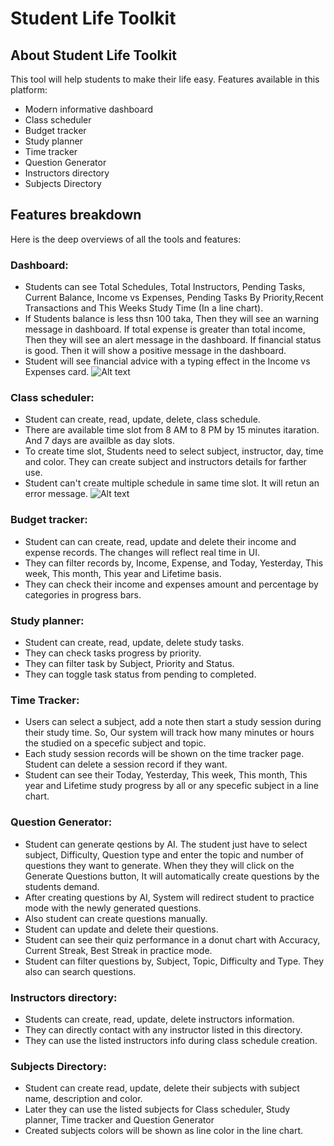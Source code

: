 # Student Life Toolkit

## About Student Life Toolkit

This tool will help students to make their life easy. Features available in this platform:

- Modern informative dashboard
- Class scheduler
- Budget tracker
- Study planner
- Time tracker
- Question Generator
- Instructors directory
- Subjects Directory

## Features breakdown

Here is the deep overviews of all the tools and features:

### Dashboard:

- Students can see Total Schedules, Total Instructors, Pending Tasks, Current Balance, Income vs Expenses, Pending Tasks By Priority,Recent Transactions and This Weeks Study Time (In a line chart).
- If Students balance is less thsn 100 taka, Then they will see an warning message in dashboard. If total expense is greater than total income, Then they will see an alert message in the dashboard. If financial status is good. Then it will show a positive message in the dashboard.
- Student will see financial advice with a typing effect in the Income vs Expenses card.
  ![Alt text](image-url)

### Class scheduler:

- Student can create, read, update, delete, class schedule.
- There are available time slot from 8 AM to 8 PM by 15 minutes itaration. And 7 days are availble as day slots.
- To create time slot, Students need to select subject, instructor, day, time and color. They can create subject and instructors details for farther use.
- Student can't create multiple schedule in same time slot. It will retun an error message.
  ![Alt text](image-url)

### Budget tracker:

- Student can can create, read, update and delete their income and expense records. The changes will reflect real time in UI.
- They can filter records by, Income, Expense, and Today, Yesterday, This week, This month, This year and Lifetime basis.
- They can check their income and expenses amount and percentage by categories in progress bars.

### Study planner:

- Student can create, read, update, delete study tasks.
- They can check tasks progress by priority.
- They can filter task by Subject, Priority and Status.
- They can toggle task status from pending to completed.

### Time Tracker:

- Users can select a subject, add a note then start a study session during their study time. So, Our system will track how many minutes or hours the studied on a specefic subject and topic.
- Each study session records will be shown on the time tracker page. Student can delete a session record if they want.
- Student can see their Today, Yesterday, This week, This month, This year and Lifetime study progress by all or any specefic subject in a line chart.

### Question Generator:

- Student can generate qestions by AI. The student just have to select subject, Difficulty, Question type and enter the topic and number of questions they want to generate. When they they will click on the Generate Questions button, It will automatically create questions by the students demand.
- After creating questions by AI, System will redirect student to practice mode with the newly generated questions.
- Also student can create questions manually.
- Student can update and delete their questions.
- Student can see their quiz performance in a donut chart with Accuracy, Current Streak, Best Streak in practice mode.
- Student can filter questions by, Subject, Topic, Difficulty and Type. They also can search questions.

### Instructors directory:

- Students can create, read, update, delete instructors information.
- They can directly contact with any instructor listed in this directory.
- They can use the listed instructors info during class schedule creation.

### Subjects Directory:

- Student can create read, update, delete their subjects with subject name, description and color.
- Later they can use the listed subjects for Class scheduler, Study planner, Time tracker and Question Generator
- Created subjects colors will be shown as line color in the line chart.
